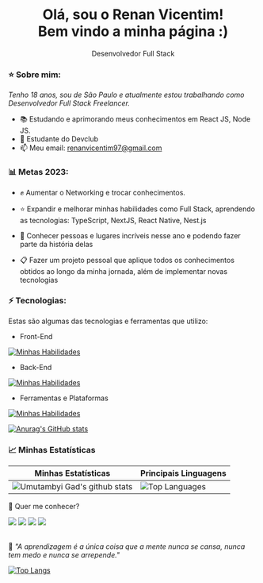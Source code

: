<h1 align='center'>
  Olá, sou o Renan Vicentim!
  <br/>
  Bem vindo a minha página :)
</h1>

<p align='center'>
  Desenvolvedor Full Stack
</p>

### ⭐ Sobre mim:

<p>
  <em>
    Tenho 18 anos, sou de São Paulo e atualmente estou trabalhando como Desenvolvedor Full Stack Freelancer.
  </em>
</p>

- 📚 Estudando e aprimorando meus conhecimentos em React JS, Node JS.
- 🥇 Estudante do Devclub
- 📫 Meu email: renanvicentim97@gmail.com

### 📊 Metas 2023:

- ✊ Aumentar o Networking e trocar conhecimentos.

- ⭐ Expandir e melhorar minhas habilidades como Full Stack, aprendendo as tecnologias: TypeScript, NextJS, React Native, Nest.js

- 💙 Conhecer pessoas e lugares incríveis nesse ano e podendo fazer parte da história delas

- 📋 Fazer um projeto pessoal que aplique todos os conhecimentos obtidos ao longo da minha jornada, além de implementar novas tecnologias

### ⚡ Tecnologias:

Estas são algumas das tecnologias e ferramentas que utilizo:

- Front-End

[![Minhas Habilidades](https://skillicons.dev/icons?i=html,css,js,react,styledcomponents,tailwind,bootstrap,sass,materialui)](https://skillicons.dev)

- Back-End

[![Minhas Habilidades](https://skillicons.dev/icons?i=nodejs,express,docker,mongodb,mysql,postgres)](https://skillicons.dev)

- Ferramentas e Plataformas

[![Minhas Habilidades](https://skillicons.dev/icons?i=git,githubactions,gitlab,figma)](https://skillicons.dev)

[![Anurag's GitHub stats](https://github-readme-stats.vercel.app/api?username=renanvicentim)](https://github.com/anuraghazra/github-readme-stats)

### 📈 Minhas Estatísticas

| Minhas Estatísticas                                                                                                                                                            | Principais Linguagens                                                                                                                                                                     |
| ------------------------------------------------------------------------------------------------------------------------------------------------------------------------ | ---------------------------------------------------------------------------------------------------------------------------------------------------------------------------------- |
| ![Umutambyi Gad's github stats](https://github-readme-stats.vercel.app/api?username=renanvicentim&show_icons=true&hide_border=true&count_private=true&theme=jolly) | ![Top Languages](https://github-readme-stats.vercel.app/api/top-langs/?username=Kayke-Fujinaka&langs_count=10&count_private=true&hide_border=true&theme=jolly&layout=compact) |

💬 Quer me conhecer?

<div>
  <a href="https://www.linkedin.com/in/renanvicentim" target="_blank"><img src="https://img.shields.io/badge/-LinkedIn-%230077B5?style=for-the-badge&logo=linkedin&logoColor=white" target="_blank"></a>
  <a href="https://api.whatsapp.com/send/?phone=%2B5511995995912&text&app_absent=0" target="_blank"><img src="https://img.shields.io/badge/WhatsApp-25D366?style=for-the-badge&logo=whatsapp&logoColor=white" target="_blank"></a>
  <a href = "mailto:renanvicentim97@gmail.com"><img src="https://img.shields.io/badge/-Gmail-%23333?style=for-the-badge&logo=gmail&logoColor=white" target="_blank"></a>
  <a href="https://www.instagram.com/renanvicentim_/" target="_blank"><img src="https://img.shields.io/badge/-Instagram-%23E4405F?style=for-the-badge&logo=instagram&logoColor=white" target="_blank"></a>
  
</div>
<br>
<p>🧠 <span style="font-style:italic">"A aprendizagem é a única coisa que a mente nunca se cansa, nunca tem medo e nunca se arrepende."</span></p>

[![Top Langs](https://github-readme-stats.vercel.app/api/top-langs/?username=renanvicentim&layout=compact)](https://github.com/anuraghazra/github-readme-stats)
